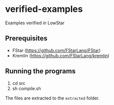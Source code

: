 # verified-examples
Examples verified in LowStar

## Prerequisites

- FStar (https://github.com/FStarLang/FStar)
- Kremlin (https://github.com/FStarLang/kremlin)

## Running the programs

1. cd src
2. sh compile.sh

The files are extracted to the `extracted` folder.
